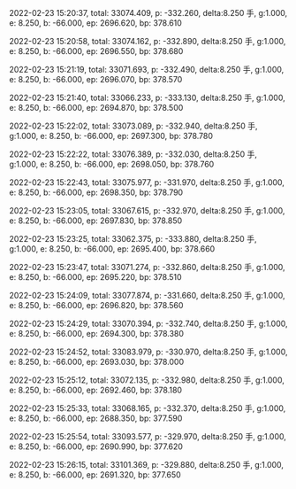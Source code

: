 2022-02-23 15:20:37, total: 33074.409, p: -332.260, delta:8.250 手, g:1.000, e: 8.250, b: -66.000, ep: 2696.620, bp: 378.610

2022-02-23 15:20:58, total: 33074.162, p: -332.890, delta:8.250 手, g:1.000, e: 8.250, b: -66.000, ep: 2696.550, bp: 378.680

2022-02-23 15:21:19, total: 33071.693, p: -332.490, delta:8.250 手, g:1.000, e: 8.250, b: -66.000, ep: 2696.070, bp: 378.570

2022-02-23 15:21:40, total: 33066.233, p: -333.130, delta:8.250 手, g:1.000, e: 8.250, b: -66.000, ep: 2694.870, bp: 378.500

2022-02-23 15:22:02, total: 33073.089, p: -332.940, delta:8.250 手, g:1.000, e: 8.250, b: -66.000, ep: 2697.300, bp: 378.780

2022-02-23 15:22:22, total: 33076.389, p: -332.030, delta:8.250 手, g:1.000, e: 8.250, b: -66.000, ep: 2698.050, bp: 378.760

2022-02-23 15:22:43, total: 33075.977, p: -331.970, delta:8.250 手, g:1.000, e: 8.250, b: -66.000, ep: 2698.350, bp: 378.790

2022-02-23 15:23:05, total: 33067.615, p: -332.970, delta:8.250 手, g:1.000, e: 8.250, b: -66.000, ep: 2697.830, bp: 378.850

2022-02-23 15:23:25, total: 33062.375, p: -333.880, delta:8.250 手, g:1.000, e: 8.250, b: -66.000, ep: 2695.400, bp: 378.660

2022-02-23 15:23:47, total: 33071.274, p: -332.860, delta:8.250 手, g:1.000, e: 8.250, b: -66.000, ep: 2695.220, bp: 378.510

2022-02-23 15:24:09, total: 33077.874, p: -331.660, delta:8.250 手, g:1.000, e: 8.250, b: -66.000, ep: 2696.820, bp: 378.560

2022-02-23 15:24:29, total: 33070.394, p: -332.740, delta:8.250 手, g:1.000, e: 8.250, b: -66.000, ep: 2694.300, bp: 378.380

2022-02-23 15:24:52, total: 33083.979, p: -330.970, delta:8.250 手, g:1.000, e: 8.250, b: -66.000, ep: 2693.030, bp: 378.000

2022-02-23 15:25:12, total: 33072.135, p: -332.980, delta:8.250 手, g:1.000, e: 8.250, b: -66.000, ep: 2692.460, bp: 378.180

2022-02-23 15:25:33, total: 33068.165, p: -332.370, delta:8.250 手, g:1.000, e: 8.250, b: -66.000, ep: 2688.350, bp: 377.590

2022-02-23 15:25:54, total: 33093.577, p: -329.970, delta:8.250 手, g:1.000, e: 8.250, b: -66.000, ep: 2690.990, bp: 377.620

2022-02-23 15:26:15, total: 33101.369, p: -329.880, delta:8.250 手, g:1.000, e: 8.250, b: -66.000, ep: 2691.320, bp: 377.650